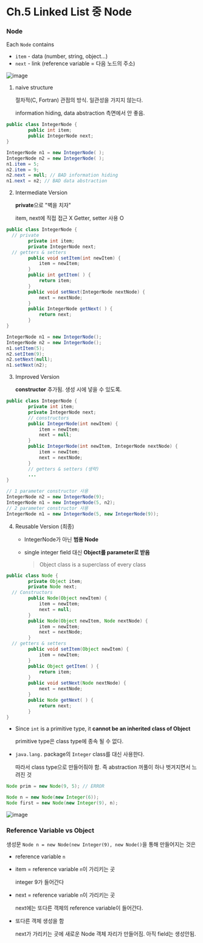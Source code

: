 # Ch.5 Linked List 중 Node

### Node

Each `Node` contains
- `item` - data (number, string, object...)
- `next` - link (reference variable = 다음 노드의 주소)

![image](https://user-images.githubusercontent.com/17509651/38616740-07ce2742-3dd0-11e8-953b-61d52811da12.png)



1. naive structure

   절차적(C, Fortran) 관점의 방식. 일관성을 가지지 않는다.

   information hiding, data abstraction 측면에서 안 좋음.

```java
public class IntegerNode {
		public int item;
		public IntegerNode next;
}
```

```java
IntegerNode n1 = new IntegerNode( );
IntegerNode n2 = new IntegerNode( );
n1.item = 5; 
n2.item = 9;
n2.next = null; // BAD information hiding
n1.next = n2; // BAD data abstraction
```

2. Intermediate Version

   **private**으로 "벽을 치자"

   item, next에 직접 접근 X	Getter, setter 사용 O

```java
public class IntegerNode {
  // private
		private int item;
		private IntegerNode next;
  // getters & setters
		public void setItem(int newItem) {
			item = newItem;
		}
		public int getItem( ) {
			return item;
		}
		public void setNext(IntegerNode nextNode) {
			next = nextNode;
		}
		public IntegerNode getNext( ) {
			return next;
		}
}
```

```java
IntegerNode n1 = new IntegerNode();
IntegerNode n2 = new IntegerNode();
n1.setItem(5);
n2.setItem(9);
n2.setNext(null);
n1.setNext(n2);
```

3. Improved Version

   **constructor** 추가됨. 생성 시에 넣을 수 있도록.

```java
public class IntegerNode {
		private int item;
		private IntegerNode next;
		// constructors
		public IntegerNode(int newItem) {
			item = newItem;
			next = null;
		}
		public IntegerNode(int newItem, IntegerNode nextNode) {
			item = newItem;
			next = nextNode;
		}
		// getters & setters (생략)
  		...
}
```

```java
// 1 parameter constructor 사용
IntegerNode n2 = new IntegerNode(9);
IntegerNode n1 = new IntegerNode(5, n2);
// 2 parameter constructor 사용
IntegerNode n1 = new IntegerNode(5, new IntegerNode(9));
```

4. Reusable Version (최종)

   - IntegerNode가 아닌 **범용 Node**

   - single integer field 대신 **Object를 parameter로 받음**

     > Object class is a superclass of every class

```java
public class Node {
		private Object item;
		private Node next;
  // Constructors
		public Node(Object newItem) {
			item = newItem;
			next = null;
		}
		public Node(Object newItem, Node nextNode) {
			item = newItem;
			next = nextNode;
		}
  // getters & setters
		public void setItem(Object newItem) {
			item = newItem;
		}
		public Object getItem( ) {
			return item;
		}
		public void setNext(Node nextNode) {
			next = nextNode;
		}
		public Node getNext( ) {
			return next;
		}
}
```

- Since `int` is a primitive type, it **cannot be an inherited class of Object**

  primitive type은 class type에 종속 될 수 없다.

- `java.lang.` package의 `Integer` class를 대신 사용한다.

  따라서 class type으로 만들어줘야 함. 즉 abstraction 꺼풀이 하나 벗겨지면서 느려진 것

```java
Node prim = new Node(9, 5); // ERROR

Node n = new Node(new Integer(6));
Node first = new Node(new Integer(9), n);
```

![image](https://user-images.githubusercontent.com/17509651/38617251-6e86955e-3dd1-11e8-89f0-bc8a6c2107f4.png)





### Reference Variable vs Object

생성문 `Node n = new Node(new Integer(9), new Node()`을 통해 만들어지는 것은

- reference variable `n`

- item = reference variable `n`이 가리키는 곳

  integer 9가 들어간다

- next = reference variable `n`이 가리키는 곳

  next에는 또다른 객체의 reference variable이 들어간다.

- 또다른 객체 생성을 함

  next가 가리키는 곳에 새로운 Node 객체 자리가 만들어짐. 아직 field는 생성안됨.

